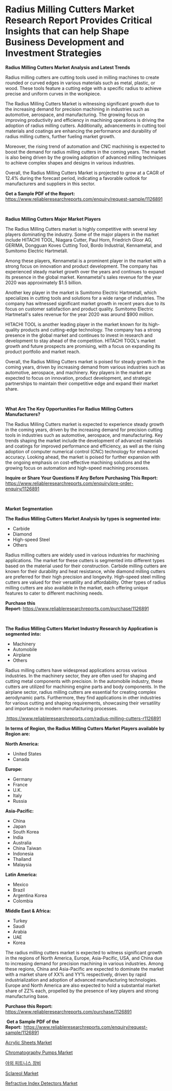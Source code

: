<p><h1>Radius Milling Cutters Market Research Report Provides Critical Insights that can help Shape Business Development and Investment Strategies</h1></p><p><strong>Radius Milling Cutters Market Analysis and Latest Trends</strong></p>
<p><p>Radius milling cutters are cutting tools used in milling machines to create rounded or curved edges in various materials such as metal, plastic, or wood. These tools feature a cutting edge with a specific radius to achieve precise and uniform curves in the workpiece.</p><p>The Radius Milling Cutters Market is witnessing significant growth due to the increasing demand for precision machining in industries such as automotive, aerospace, and manufacturing. The growing focus on improving productivity and efficiency in machining operations is driving the adoption of radius milling cutters. Additionally, advancements in cutting tool materials and coatings are enhancing the performance and durability of radius milling cutters, further fueling market growth.</p><p>Moreover, the rising trend of automation and CNC machining is expected to boost the demand for radius milling cutters in the coming years. The market is also being driven by the growing adoption of advanced milling techniques to achieve complex shapes and designs in various industries.</p><p>Overall, the Radius Milling Cutters Market is projected to grow at a CAGR of 12.4% during the forecast period, indicating a favorable outlook for manufacturers and suppliers in this sector.</p></p>
<p><strong>Get a Sample PDF of the Report:&nbsp;</strong> <a href="https://www.reliableresearchreports.com/enquiry/request-sample/1126891">https://www.reliableresearchreports.com/enquiry/request-sample/1126891</a></p>
<p>&nbsp;</p>
<p><strong>Radius Milling Cutters Major Market Players</strong></p>
<p><p>The Radius Milling Cutters market is highly competitive with several key players dominating the industry. Some of the major players in the market include HITACHI TOOL, Niagara Cutter, Paul Horn, Friedrich Gloor AG, GERIMA, Dongguan Koves Cutting Tool, Bordo Industrial, Kennametal, and Sumitomo Electric Hartmetall.</p><p>Among these players, Kennametal is a prominent player in the market with a strong focus on innovation and product development. The company has experienced steady market growth over the years and continues to expand its presence in the global market. Kennametal's sales revenue for the year 2020 was approximately $1.5 billion.</p><p>Another key player in the market is Sumitomo Electric Hartmetall, which specializes in cutting tools and solutions for a wide range of industries. The company has witnessed significant market growth in recent years due to its focus on customer satisfaction and product quality. Sumitomo Electric Hartmetall's sales revenue for the year 2020 was around $900 million.</p><p>HITACHI TOOL is another leading player in the market known for its high-quality products and cutting-edge technology. The company has a strong presence in the global market and continues to invest in research and development to stay ahead of the competition. HITACHI TOOL's market growth and future prospects are promising, with a focus on expanding its product portfolio and market reach.</p><p>Overall, the Radius Milling Cutters market is poised for steady growth in the coming years, driven by increasing demand from various industries such as automotive, aerospace, and machinery. Key players in the market are expected to focus on innovation, product development, and strategic partnerships to maintain their competitive edge and expand their market share.</p></p>
<p>&nbsp;</p>
<p><strong>What Are The Key Opportunities For Radius Milling Cutters Manufacturers?</strong></p>
<p><p>The Radius Milling Cutters market is expected to experience steady growth in the coming years, driven by the increasing demand for precision cutting tools in industries such as automotive, aerospace, and manufacturing. Key trends shaping the market include the development of advanced materials and coatings for improved performance and efficiency, as well as the rising adoption of computer numerical control (CNC) technology for enhanced accuracy. Looking ahead, the market is poised for further expansion with the ongoing emphasis on cost-effective machining solutions and the growing focus on automation and high-speed machining processes.</p></p>
<p><strong>Inquire or Share Your Questions If Any Before Purchasing This Report:</strong> <a href="https://www.reliableresearchreports.com/enquiry/pre-order-enquiry/1126891">https://www.reliableresearchreports.com/enquiry/pre-order-enquiry/1126891</a></p>
<p>&nbsp;</p>
<p><strong>Market Segmentation</strong></p>
<p><strong>The Radius Milling Cutters Market Analysis by types is segmented into:</strong></p>
<p><ul><li>Carbide</li><li>Diamond</li><li>High-speed Steel</li><li>Others</li></ul></p>
<p><p>Radius milling cutters are widely used in various industries for machining applications. The market for these cutters is segmented into different types based on the material used for their construction. Carbide milling cutters are known for their durability and heat resistance, while diamond milling cutters are preferred for their high precision and longevity. High-speed steel milling cutters are valued for their versatility and affordability. Other types of radius milling cutters are also available in the market, each offering unique features to cater to different machining needs.</p></p>
<p><strong>Purchase this Report:&nbsp;</strong><a href="https://www.reliableresearchreports.com/purchase/1126891">https://www.reliableresearchreports.com/purchase/1126891</a></p>
<p>&nbsp;</p>
<p><strong>The Radius Milling Cutters Market Industry Research by Application is segmented into:</strong></p>
<p><ul><li>Machinery</li><li>Automobile</li><li>Airplane</li><li>Others</li></ul></p>
<p><p>Radius milling cutters have widespread applications across various industries. In the machinery sector, they are often used for shaping and cutting metal components with precision. In the automobile industry, these cutters are utilized for machining engine parts and body components. In the airplane sector, radius milling cutters are essential for creating complex aerodynamic parts. Furthermore, they find applications in other industries for various cutting and shaping requirements, showcasing their versatility and importance in modern manufacturing processes.</p></p>
<p><a href="https://www.reliableresearchreports.com/radius-milling-cutters-r1126891">&nbsp;https://www.reliableresearchreports.com/radius-milling-cutters-r1126891</a></p>
<p><strong>In terms of Region, the Radius Milling Cutters Market Players available by Region are:</strong></p>
<p>
    <p> <strong> North America: </strong>
        <ul>
            <li>United States</li>
            <li>Canada</li>
        </ul>
        </p> 
    <p> <strong> Europe: </strong>
        <ul>
            <li>Germany</li>
            <li>France</li>
            <li>U.K.</li>
            <li>Italy</li>
            <li>Russia</li>
        </ul>
        </p> 
    <p> <strong> Asia-Pacific: </strong>
        <ul>
            <li>China</li>
            <li>Japan</li>
            <li>South Korea</li>
            <li>India</li>
            <li>Australia</li>
            <li>China Taiwan</li>
            <li>Indonesia</li>
            <li>Thailand</li>
            <li>Malaysia</li>
        </ul>
        </p> 
    <p> <strong> Latin America: </strong>
        <ul>
            <li>Mexico</li>
            <li>Brazil</li>
            <li>Argentina Korea</li>
            <li>Colombia</li>
        </ul>
        </p> 
    <p> <strong> Middle East & Africa: </strong>
        <ul>
            <li>Turkey</li>
            <li>Saudi</li>
            <li>Arabia</li>
            <li>UAE</li>
            <li>Korea</li>
        </ul>
    </p>
    </p>
<p><p>The radius milling cutters market is expected to witness significant growth in the regions of North America, Europe, Asia-Pacific, USA, and China due to increasing demand for precision machining in various industries. Among these regions, China and Asia-Pacific are expected to dominate the market with a market share of XX% and YY% respectively, driven by rapid industrialization and adoption of advanced manufacturing technologies. Europe and North America are also expected to hold a substantial market share of ZZ% each, propelled by the presence of key players and strong manufacturing base.</p></p>
<p><strong>Purchase this Report: </strong><a href="https://www.reliableresearchreports.com/purchase/1126891">https://www.reliableresearchreports.com/purchase/1126891</a></p>
<p>&nbsp;<strong>Get a Sample PDF of the Report:&nbsp;&nbsp;</strong><a href="https://www.reliableresearchreports.com/enquiry/request-sample/1126891">https://www.reliableresearchreports.com/enquiry/request-sample/1126891</a></p>
<p><strong></strong></p>
<p><p><a href="https://issuu.com/reportprime-2/docs/acrylic-sheets-market-size-2030.pptx">Acrylic Sheets Market</a></p><p><a href="https://github.com/Paul14Anderson63/Market-Research-Report-List-3/blob/main/chromatography-pumps-market.md">Chromatography Pumps Market</a></p><p><a href="https://github.com/Hubertstyenger6685/Market-Research-Report-List-1/blob/main/332357527426.md">야외 피트니스 장비</a></p><p><a href="https://issuu.com/reportprime-2/docs/sclareol-market-size-2030.pptx">Sclareol Market</a></p><p><a href="https://github.com/mabutironaldo/Market-Research-Report-List-4/blob/main/refractive-index-detectors-market.md">Refractive Index Detectors Market</a></p></p>